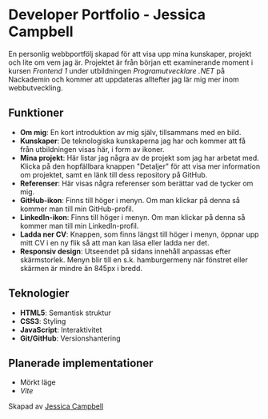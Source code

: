 # Developer Portfolio - Jessica Campbell
En personlig webbportfölj skapad för att visa upp mina kunskaper, projekt och lite om vem jag är. Projektet är från början ett examinerande moment i kursen *Frontend 1* under utbildningen *Programutvecklare .NET* på Nackademin och kommer att uppdateras alltefter jag lär mig mer inom webbutveckling.

## Funktioner
- **Om mig**: En kort introduktion av mig själv, tillsammans med en bild.
- **Kunskaper**: De teknologiska kunskaperna jag har och kommer att få från utbildningen visas här, i form av ikoner.
- **Mina projekt**: Här listar jag några av de projekt som jag har arbetat med. Klicka på den hopfällbara knappen "Detaljer" för att visa mer information om projektet, samt en länk till dess repository på GitHub.
- **Referenser**: Här visas några referenser som berättar vad de tycker om mig.
- **GitHub-ikon**: Finns till höger i menyn. Om man klickar på denna så kommer man till min GitHub-profil.
- **LinkedIn-ikon**: Finns till höger i menyn. Om man klickar på denna så kommer man till min LinkedIn-profil.
- **Ladda ner CV**: Knappen, som finns längst till höger i menyn, öppnar upp mitt CV i en ny flik så att man kan läsa eller ladda ner det.
- **Responsiv design**: Utseendet på sidans innehåll anpassas efter skärmstorlek. Menyn blir till en s.k. hamburgermeny när fönstret eller skärmen är mindre än 845px i bredd.

## Teknologier
- **HTML5**: Semantisk struktur
- **CSS3**: Styling
- **JavaScript**: Interaktivitet
- **Git/GitHub**: Versionshantering

## Planerade implementationer
- Mörkt läge
- *Vite*


Skapad av [Jessica Campbell](https://github.com/jesscampb)
